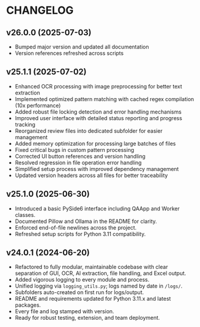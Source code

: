 # CHANGELOG

## v26.0.0 (2025-07-03)
- Bumped major version and updated all documentation
- Version references refreshed across scripts


## v25.1.1 (2025-07-02)
- Enhanced OCR processing with image preprocessing for better text extraction
- Implemented optimized pattern matching with cached regex compilation (10x performance)
- Added robust file locking detection and error handling mechanisms
- Improved user interface with detailed status reporting and progress tracking
- Reorganized review files into dedicated subfolder for easier management
- Added memory optimization for processing large batches of files
- Fixed critical bugs in custom pattern processing
- Corrected UI button references and version handling
- Resolved regression in file operation error handling
- Simplified setup process with improved dependency management
- Updated version headers across all files for better traceability

## v25.1.0 (2025-06-30)
- Introduced a basic PySide6 interface including QAApp and Worker classes.
- Documented Pillow and Ollama in the README for clarity.
- Enforced end-of-file newlines across the project.
- Refreshed setup scripts for Python 3.11 compatibility.

## v24.0.1 (2024-06-20)
- Refactored to fully modular, maintainable codebase with clear separation of GUI, OCR, AI extraction, file handling, and Excel output.
- Added vigorous logging to every module and process.
- Unified logging via `logging_utils.py`; logs named by date in `/logs/`.
- Subfolders auto-created on first run for logs/output.
- README and requirements updated for Python 3.11.x and latest packages.
- Every file and log stamped with version.
- Ready for robust testing, extension, and team deployment.
